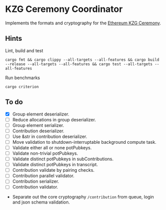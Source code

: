 # KZG Ceremony Coordinator

Implements the formats and cryptography for the [Ethereum KZG Ceremony](https://github.com/ethereum/kzg-ceremony-specs/).

## Hints

Lint, build and test

```shell
cargo fmt && cargo clippy --all-targets --all-features && cargo build --release --all-targets --all-features && cargo test --all-targets --all-features
```

Run benchmarks

```shell
cargo criterion
```

## To do

* [x] Group element deserializer.
* [ ] Reduce allocations in group deserializer.
* [ ] Group element serializer.
* [ ] Contribution deserializer.
* [ ] Use &str in contribution deserializer.
* [ ] Move validation to shutdown-interruptable background compute task.
* [ ] Validate either all or none potPubkeys.
* [ ] Validate non-trivial potPubkeys.
* [ ] Validate distinct potPubkeys in subContributions.
* [ ] Validate distinct potPubkeys in transcript.
* [ ] Contribution validate by pairing checks.
* [ ] Contribution parallel validator.
* [ ] Contribution serializer.
* [ ] Contribution validator.
* Separate out the core cryptography `/contribution` from queue, login and
  json schema validation.
